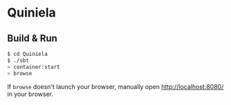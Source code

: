 # Quiniela #

## Build & Run ##

```sh
$ cd Quiniela
$ ./sbt
> container:start
> browse
```

If `browse` doesn't launch your browser, manually open [http://localhost:8080/](http://localhost:8080/) in your browser.
